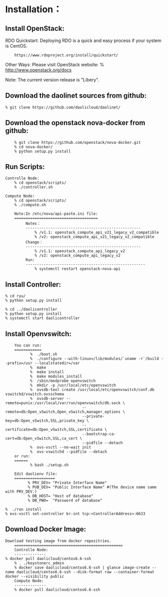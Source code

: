 Installation：
===============================================================
Install OpenStack:
------------------
RDO Quickstart:
Deploying RDO is a quick and easy process if your system is CentOS.

        https://www.rdoproject.org/install/quickstart/

Other Ways:
Please visit OpenStack website:
        % http://www.openstack.org/docs

Note: The current version release is "Libery".


Download the daolinet sources from github:
------------------------------------------
	% git clone https://github.com/daolicloud/daolinet/

Download the openstack nova-docker from github:
-----------------------------------------------
        % git clone https://github.com/openstack/nova-docker.git
        % cd nova-docker/
        % python setup.py install

Run Scripts:
-----------------
	Controlle Node:
 		% cd openstack/scripts/
		% ./controller.sh

	Compute Node:
 		% cd openstack/scripts/
		% ./compute.sh

        Note:In /etc/nova/api-paste.ini file:
        =====================================
             Notes：
             ---------------------------------------------------
                 % /v1.1: openstack_compute_api_v21_legacy_v2_compatible
                 % /v2: openstack_compute_api_v21_legacy_v2_compatible
             Change：
             ---------------------------------------------------
                 % /v1.1: openstack_compute_api_legacy_v2
                 % /v2: openstack_compute_api_legacy_v2
             Run:
             -----------------------------------------------------
                 % systemctl restart openstack-nova-api


Install Controller:
-------------------
	% cd ryu/
	% python setup.py install

	% cd ../daolicontroller
	% python setup.py install
	% systemctl start daolicontroller

Install Openvswitch:
--------------------
        You can run:
        ============  
               %  ./boot.sh
               %  ./configure --with-linux=/lib/modules/`uname -r`/build --prefix=/usr --localstatedir=/var
               %  make
               %  make install
               %  make modules_install
               %  /sbin/modprobe openvswitch
               %  mkdir -p /usr/local/etc/openvswitch
               %  ovsdb-tool create /usr/local/etc/openvswitch/conf.db vswitchd/vswitch.ovsschema
               %  ovsdb-server --remote=punix:/usr/local/var/run/openvswitch/db.sock \
                                      --remote=db:Open_vSwitch,Open_vSwitch,manager_options \
                                      --private-key=db:Open_vSwitch,SSL,private_key \
                                      --certificate=db:Open_vSwitch,SSL,certificate \
                                      --bootstrap-ca-cert=db:Open_vSwitch,SSL,ca_cert \
                                      --pidfile --detach
               %  ovs-vsctl --no-wait init
               %  ovs-vswitchd --pidfile --detach
        or run:
        ======
               % bash ./setup.sh

        Edit daolienv file:
        ==================
              % PRV_DEV= "Private Interface Name"
              % PUB_DEV= "Public Interface Name" #(The device name same with PRV_DEV.)
              % DB_HOST= "Host of database"
              % DB_PWD=  "Password of database"

	%  ./run install
	% ovs-vsctl set-controller br-int tcp:<ControllerAddress>:6633


Download Docker Image:
----------------------
	Download testing image from docker repositries.
        ================================================
        Controlle Node:
        --------------
	% docker pull daolicloud/centos6.6-ssh
        % . ./keystonerc_admin
        % docker save daolicloud/centos6.6-ssh | glance image-create --name daolicloud/centos6.6-ssh --disk-format raw --container-format docker --visibility public
        Compute Node:
        --------------
        % docker pull daolicloud/centos6.6-ssh
